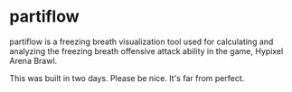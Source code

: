 # partiflow

partiflow is a freezing breath visualization tool used for calculating and analyzing the freezing breath
offensive attack ability in the game, Hypixel Arena Brawl.

This was built in two days. Please be nice. It's far from perfect.

